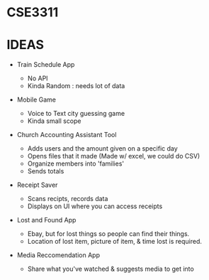 # CSE3311

# IDEAS

- Train Schedule App

  - No API
  - Kinda Random : needs lot of data

- Mobile Game

  - Voice to Text city guessing game
  - Kinda small scope

- Church Accounting Assistant Tool

  - Adds users and the amount given on a specific day
  - Opens files that it made (Made w/ excel, we could do CSV)
  - Organize members into 'families'
  - Sends totals
  
- Receipt Saver

  - Scans recipts, records data
  - Displays on UI where you can access receipts

- Lost and Found App

  - Ebay, but for lost things so people can find their things.
  - Location of lost item, picture of item, & time lost is required.

- Media Reccomendation App

  - Share what you've watched & suggests media to get into

